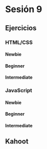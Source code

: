# Sesión 9

## Ejercicios

### HTML/CSS

#### Newbie

#### Beginner

#### Intermediate

### JavaScript

#### Newbie

#### Beginner

#### Intermediate

## Kahoot
